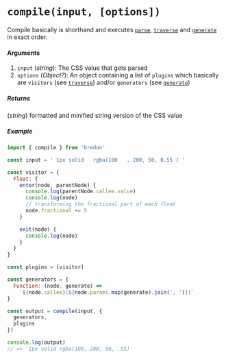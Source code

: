 # `compile(input, [options])`

Compile basically is shorthand and executes [`parse`](parse.md), [`traverse`](traverse.md) and [`generate`](generate.md) in exact order.

#### Arguments
1. `input` (*string*): The CSS value that gets parsed
2. `options` (*Object?*): An object containing a list of `plugins` which basically are `visitors` (see [`traverse`](traverse.md)) and/or `generators` (see [`generate`](generate.md))

##### Returns
(*string*) formatted and minified string version of the CSS value

##### Example

```javascript
import { compile } from 'bredon'

const input = ' 1px solid   rgba(100   , 200, 50, 0.55 ) '

const visitor = {
  Float: {
    enter(node, parentNode) {
      console.log(parentNode.callee.value)
      console.log(node)
      // transforming the fractional part of each float
      node.fractional += 5
    }

    exit(node) {
      console.log(node)
    }
  }
}

const plugins = [visitor]

const generators = {
  Function: (node, generate) =>
    `${node.callee}(${node.params.map(generate).join(', ')})`
}

const output = compile(input, {
  generators,
  plugins
})

console.log(output)
// => '1px solid rgba(100, 200, 50, .55)'
```
